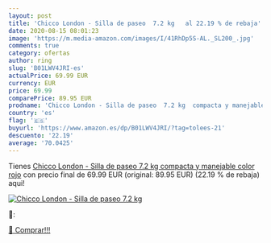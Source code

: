 ```yaml
---
layout: post
title: 'Chicco London - Silla de paseo  7.2 kg   al 22.19 % de rebaja'
date: 2020-08-15 08:01:23
image: 'https://m.media-amazon.com/images/I/41RhDp5S-AL._SL200_.jpg'
comments: true
category: ofertas
author: ring
slug: 'B01LWV4JRI-es'
actualPrice: 69.99 EUR
currency: EUR
price: 69.99
comparePrice: 89.95 EUR
prodname: 'Chicco London - Silla de paseo  7.2 kg  compacta y manejable  color rojo'
country: 'es'
flag: '🇪🇸'
buyurl: 'https://www.amazon.es/dp/B01LWV4JRI/?tag=tolees-21'
descuento: '22.19'
average: '70.0425'
---
```


Tienes [Chicco London - Silla de paseo  7.2 kg  compacta y manejable  color rojo](https://www.amazon.es/dp/B01LWV4JRI/?tag=tolees-21) con precio final de  69.99 EUR (original: 89.95 EUR) (22.19 %  de rebaja) aqui!

[![Chicco London - Silla de paseo  7.2 kg  ](https://m.media-amazon.com/images/I/41RhDp5S-AL._SL200_.jpg)](https://www.amazon.es/dp/B01LWV4JRI/?tag=tolees-21)

🔎:


[🛒 Comprar!!!](https://www.amazon.es/dp/B01LWV4JRI/?tag=tolees-21)
